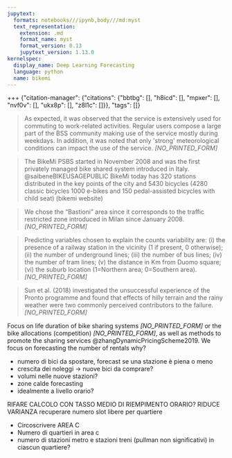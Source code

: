 ```yaml
---
jupytext:
  formats: notebooks///ipynb,body///md:myst
  text_representation:
    extension: .md
    format_name: myst
    format_version: 0.13
    jupytext_version: 1.13.0
kernelspec:
  display_name: Deep Learning Forecasting
  language: python
  name: bikemi
---
```


+++ {"citation-manager": {"citations": {"bbtbg": [], "h8icd": [], "mpxer": [], "nvf0v": [], "ukx8p": [], "z8l1c": []}}, "tags": []}

> As expected, it was observed that the service is extensively used for commuting to work-related activities. Regular users compose a large part of the BSS community making use of the service mostly during weekdays. In addition, it was noted that only 'strong' meteorological conditions can impact the use of the service. <cite id="bbtbg">[NO_PRINTED_FORM]</cite>

> The BikeMi PSBS started in November 2008 and was the first privately managed bike shared
system introduced in Italy. @saibeneBIKEUSAGEPUBLIC  BikeMi today has 320 stations distributed in the key points of the city and 5430 bicycles (4280 classic bicycles 1000 e-bikes and 150 pedal-assisted bicycles with child seat) (bikemi website)

> We chose the “Bastioni” area since it corresponds to the traffic restricted zone introduced in
Milan since January 2008. <cite id="nvf0v">[NO_PRINTED_FORM]</cite>

> Predicting variables chosen to explain the counts variability are: (i) the presence of a railway
station in the vicinity (1 if present, 0 otherwise); (ii) the number of underground lines; (iii) the
number of bus lines; (iv) the number of tram lines; (v) the distance in Km from Duomo
square; (vi) the suburb location (1=Northern area; 0=Southern area). <cite id="z8l1c">[NO_PRINTED_FORM]</cite>

> Sun et al. (2018) investigated the unsuccessful experience of the Pronto programme and found that effects of hilly terrain and the rainy weather were two commonly perceived contributors to the failure. <cite id="h8icd">[NO_PRINTED_FORM]</cite>

Focus on life duration of bike sharing systems <cite id="ukx8p">[NO_PRINTED_FORM]</cite> or the bike allocations (competition) <cite id="mpxer">[NO_PRINTED_FORM]</cite>, as well as methods to promote the sharing services @zhangDynamicPricingScheme2019. We focus on forecasting the number of rentals why?
* numero di bici da spostare, forecast se una stazione è piena o meno
* crescita dei noleggi -> nuove bici da comprare?
* volumi nelle nuove stazioni?
* zone calde forecasting
* idealmente a livello orario?

RIFARE CALCOLO CON TASSO MEDIO DI RIEMPIMENTO ORARIO?
RIDUCE VARIANZA
recuperare numero slot libere per quartiere

* Circoscrivere AREA C
* Numero di quartieri in area c
* numero di stazioni metro e stazioni treni (pullman non significativi) in ciascun quartiere?
